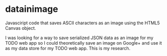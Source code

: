 datainimage
===========

Javasciript code that saves ASCII characters as an image using the HTML5 Canvas object.

I was looking for a way to save serialized JSON data as an image for my TODO web app so I could theoretically save an image on Google+ and use it as my data store for my TODO web app. This is my research.